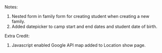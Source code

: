 Notes:

1) Nested form in family form for creating student when creating a new family.
2) Added datepicker to camp start and end dates and student date of birth. 


Extra Credit:
1) Javascript enabled Google API map added to Location show page.